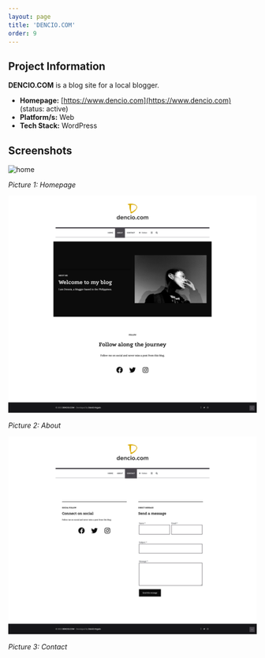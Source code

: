 ```yaml
---
layout: page
title: 'DENCIO.COM'
order: 9
---
```

## Project Information
**DENCIO.COM** is a blog site for a local blogger.

* **Homepage:** [https://www.dencio.com](https://www.dencio.com) (status: active)
* **Platform/s:** Web
* **Tech Stack:** WordPress

## Screenshots
![home](/assets/images/portfolio/dencio/home.png)

*Picture 1: Homepage*

![about](/assets/images/portfolio/dencio/about.png)

*Picture 2: About*

![contact](/assets/images/portfolio/dencio/contact.png)

*Picture 3: Contact*
